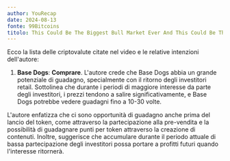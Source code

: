 ```yaml
---
author: YouRecap
date: 2024-08-13
fonte: 99Bitcoins
titolo: This Could Be The Biggest Bull Market Ever And This Could Be The Best Meme Coin To Buy Now!
---
```


Ecco la lista delle criptovalute citate nel video e le relative intenzioni dell'autore:

1. **Base Dogs**: **Comprare**. L'autore crede che Base Dogs abbia un grande potenziale di guadagno, specialmente con il ritorno degli investitori retail. Sottolinea che durante i periodi di maggiore interesse da parte degli investitori, i prezzi tendono a salire significativamente, e Base Dogs potrebbe vedere guadagni fino a 10-30 volte.

L'autore enfatizza che ci sono opportunità di guadagno anche prima del lancio del token, come attraverso la partecipazione alla pre-vendita e la possibilità di guadagnare punti per token attraverso la creazione di contenuti. Inoltre, suggerisce che accumulare durante il periodo attuale di bassa partecipazione degli investitori possa portare a profitti futuri quando l'interesse ritornerà.
